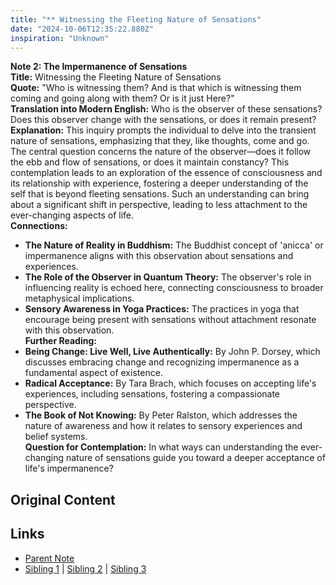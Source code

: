 ```yaml
---
title: "** Witnessing the Fleeting Nature of Sensations"
date: "2024-10-06T12:35:22.880Z"
inspiration: "Unknown"
---
```


  
**Note 2: The Impermanence of Sensations**  
**Title:** Witnessing the Fleeting Nature of Sensations  
**Quote:** "Who is witnessing them? And is that which is witnessing them coming and going along with them? Or is it just Here?"  
**Translation into Modern English:** Who is the observer of these sensations? Does this observer change with the sensations, or does it remain present?  
**Explanation:** This inquiry prompts the individual to delve into the transient nature of sensations, emphasizing that they, like thoughts, come and go. The central question concerns the nature of the observer—does it follow the ebb and flow of sensations, or does it maintain constancy? This contemplation leads to an exploration of the essence of consciousness and its relationship with experience, fostering a deeper understanding of the self that is beyond fleeting sensations. Such an understanding can bring about a significant shift in perspective, leading to less attachment to the ever-changing aspects of life.  
**Connections:**  
- **The Nature of Reality in Buddhism:** The Buddhist concept of 'anicca' or impermanence aligns with this observation about sensations and experiences.  
- **The Role of the Observer in Quantum Theory:** The observer's role in influencing reality is echoed here, connecting consciousness to broader metaphysical implications.  
- **Sensory Awareness in Yoga Practices:** The practices in yoga that encourage being present with sensations without attachment resonate with this observation.  
**Further Reading:**  
- **Being Change: Live Well, Live Authentically:** By John P. Dorsey, which discusses embracing change and recognizing impermanence as a fundamental aspect of existence.  
- **Radical Acceptance:** By Tara Brach, which focuses on accepting life's experiences, including sensations, fostering a compassionate perspective.  
- **The Book of Not Knowing:** By Peter Ralston, which addresses the nature of awareness and how it relates to sensory experiences and belief systems.  
**Question for Contemplation:** In what ways can understanding the ever-changing nature of sensations guide you toward a deeper acceptance of life's impermanence?  



## Original Content



## Links

- [Parent Note](/parent-note.md)
- [Sibling 1](/zettel1.md) | [Sibling 2](/zettel2.md) | [Sibling 3](/zettel3.md)
